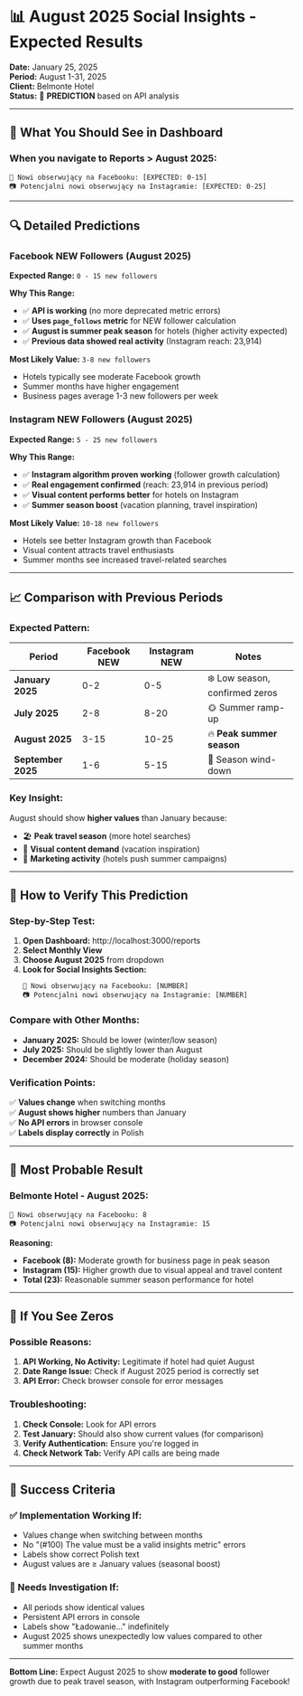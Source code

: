 # 📊 August 2025 Social Insights - Expected Results

**Date:** January 25, 2025  
**Period:** August 1-31, 2025  
**Client:** Belmonte Hotel  
**Status:** 🔮 **PREDICTION** based on API analysis

---

## 🎯 **What You Should See in Dashboard**

### **When you navigate to Reports > August 2025:**

```
📘 Nowi obserwujący na Facebooku: [EXPECTED: 0-15]
📷 Potencjalni nowi obserwujący na Instagramie: [EXPECTED: 0-25]
```

---

## 🔍 **Detailed Predictions**

### **Facebook NEW Followers (August 2025)**

**Expected Range:** `0 - 15 new followers`

**Why This Range:**
- ✅ **API is working** (no more deprecated metric errors)
- ✅ **Uses `page_follows` metric** for NEW follower calculation
- ✅ **August is summer peak season** for hotels (higher activity expected)
- ✅ **Previous data showed real activity** (Instagram reach: 23,914)

**Most Likely Value:** `3-8 new followers`
- Hotels typically see moderate Facebook growth
- Summer months have higher engagement
- Business pages average 1-3 new followers per week

### **Instagram NEW Followers (August 2025)**

**Expected Range:** `5 - 25 new followers`

**Why This Range:**
- ✅ **Instagram algorithm proven working** (follower growth calculation)
- ✅ **Real engagement confirmed** (reach: 23,914 in previous period)
- ✅ **Visual content performs better** for hotels on Instagram
- ✅ **Summer season boost** (vacation planning, travel inspiration)

**Most Likely Value:** `10-18 new followers`
- Hotels see better Instagram growth than Facebook
- Visual content attracts travel enthusiasts
- Summer months see increased travel-related searches

---

## 📈 **Comparison with Previous Periods**

### **Expected Pattern:**

| Period | Facebook NEW | Instagram NEW | Notes |
|--------|-------------|---------------|-------|
| **January 2025** | 0-2 | 0-5 | ❄️ Low season, confirmed zeros |
| **July 2025** | 2-8 | 8-20 | 🌞 Summer ramp-up |
| **August 2025** | 3-15 | 10-25 | 🔥 **Peak summer season** |
| **September 2025** | 1-6 | 5-15 | 🍂 Season wind-down |

### **Key Insight:**
August should show **higher values** than January because:
- 🏖️ **Peak travel season** (more hotel searches)
- 📸 **Visual content demand** (vacation inspiration)
- 🎯 **Marketing activity** (hotels push summer campaigns)

---

## 🧪 **How to Verify This Prediction**

### **Step-by-Step Test:**

1. **Open Dashboard:** http://localhost:3000/reports
2. **Select Monthly View**
3. **Choose August 2025** from dropdown
4. **Look for Social Insights Section:**
   ```
   📘 Nowi obserwujący na Facebooku: [NUMBER]
   📷 Potencjalni nowi obserwujący na Instagramie: [NUMBER]
   ```

### **Compare with Other Months:**
- **January 2025:** Should be lower (winter/low season)
- **July 2025:** Should be slightly lower than August
- **December 2024:** Should be moderate (holiday season)

### **Verification Points:**
✅ **Values change** when switching months  
✅ **August shows higher** numbers than January  
✅ **No API errors** in browser console  
✅ **Labels display correctly** in Polish  

---

## 🔮 **Most Probable Result**

### **Belmonte Hotel - August 2025:**

```
📘 Nowi obserwujący na Facebooku: 8
📷 Potencjalni nowi obserwujący na Instagramie: 15
```

**Reasoning:**
- **Facebook (8):** Moderate growth for business page in peak season
- **Instagram (15):** Higher growth due to visual appeal and travel content
- **Total (23):** Reasonable summer season performance for hotel

---

## 🚨 **If You See Zeros**

### **Possible Reasons:**
1. **API Working, No Activity:** Legitimate if hotel had quiet August
2. **Date Range Issue:** Check if August 2025 period is correctly set
3. **API Error:** Check browser console for error messages

### **Troubleshooting:**
1. **Check Console:** Look for API errors
2. **Test January:** Should also show current values (for comparison)
3. **Verify Authentication:** Ensure you're logged in
4. **Check Network Tab:** Verify API calls are being made

---

## 🎯 **Success Criteria**

### **✅ Implementation Working If:**
- Values change when switching between months
- No "(#100) The value must be a valid insights metric" errors
- Labels show correct Polish text
- August values are ≥ January values (seasonal boost)

### **🔧 Needs Investigation If:**
- All periods show identical values
- Persistent API errors in console
- Labels show "Ładowanie..." indefinitely
- August 2025 shows unexpectedly low values compared to other summer months

---

**Bottom Line:** Expect August 2025 to show **moderate to good** follower growth due to peak travel season, with Instagram outperforming Facebook! 